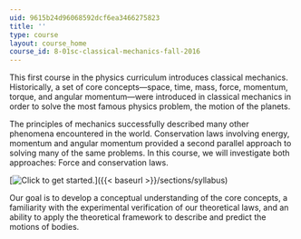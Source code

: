 ```yaml
---
uid: 9615b24d96068592dcf6ea3466275823
title: ''
type: course
layout: course_home
course_id: 8-01sc-classical-mechanics-fall-2016
---
```

This first course in the physics curriculum introduces classical mechanics. Historically, a set of core concepts—space, time, mass, force, momentum, torque, and angular momentum—were introduced in classical mechanics in order to solve the most famous physics problem, the motion of the planets.

The principles of mechanics successfully described many other phenomena encountered in the world. Conservation laws involving energy, momentum and angular momentum provided a second parallel approach to solving many of the same problems. In this course, we will investigate both approaches: Force and conservation laws.

[![Click to get started.](/images/button_start.png)]({{< baseurl >}}/sections/syllabus)

Our goal is to develop a conceptual understanding of the core concepts, a familiarity with the experimental verification of our theoretical laws, and an ability to apply the theoretical framework to describe and predict the motions of bodies.
